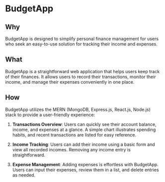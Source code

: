 # BudgetApp

## Why

BudgetApp is designed to simplify personal finance management for users who seek an easy-to-use solution for tracking their income and expenses.

## What

BudgetApp is a straightforward web application that helps users keep track of their finances. It allows users to record their transactions, monitor their income, and manage their expenses conveniently in one place.

## How

BudgetApp utilizes the MERN (MongoDB, Express.js, React.js, Node.js) stack to provide a user-friendly experience:

1. **Transactions Overview**: Users can quickly see their account balance, income, and expenses at a glance. A simple chart illustrates spending habits, and recent transactions are listed for easy reference.

2. **Income Tracking**: Users can add their income using a basic form and view all recorded incomes. Removing any income entry is straightforward.

3. **Expense Management**: Adding expenses is effortless with BudgetApp. Users can input their expenses, review them in a list, and delete entries as needed.
